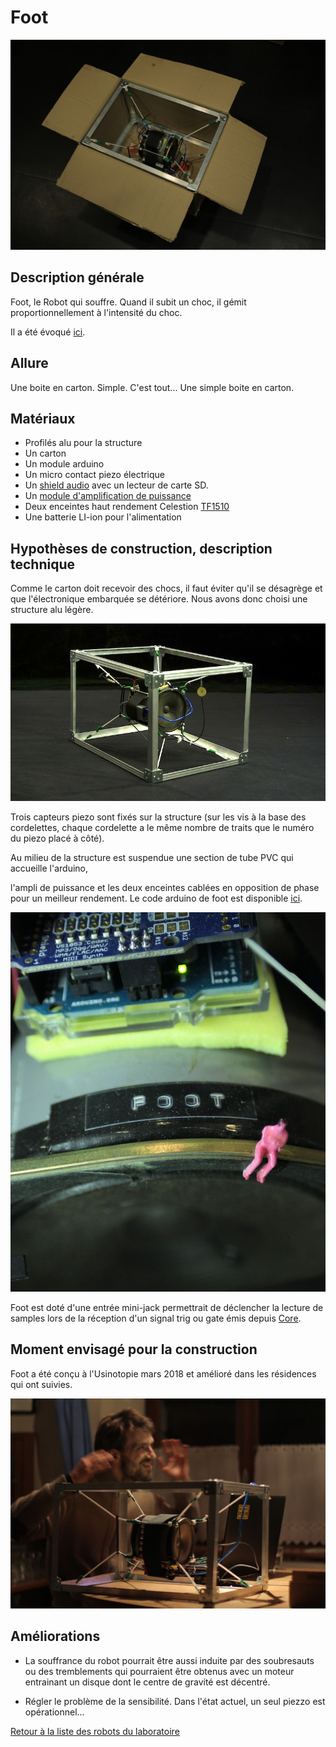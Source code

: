 # Foot
![Foot](/ressources/photos/foot.JPG)
## Description générale

Foot, le Robot qui souffre. Quand il subit un choc, il gémit proportionnellement à l'intensité du choc.

Il a été évoqué [ici](../scenes/anthropomorphisme.md).

## Allure

Une boite en carton. Simple.
C'est tout...
Une simple boite en carton.

## Matériaux

- Profilés alu pour la structure
- Un carton
- Un module arduino
- Un micro contact piezo électrique
- Un [shield audio](https://www.adafruit.com/product/1788) avec un lecteur de carte SD.
- Un [module d'amplification de puissance](https://www.audiophonics.fr/fr/modules-amplificateur/wondom-aa-ab32178-module-amplificateur-tpa3116-class-d-2-x-50-watts-4-ohms-p-10052.html)
- Deux enceintes haut rendement Celestion [TF1510](https://www.terredeson.com/tf01510.html)
- Une batterie LI-ion pour l'alimentation

## Hypothèses de construction, description technique

Comme le carton doit recevoir des chocs, il faut éviter qu'il se désagrège et que l'électronique embarquée se détériore. Nous avons donc choisi une structure alu légère.

![Foot](/ressources/photos/FOOT_1_SMALL.jpg)

Trois capteurs piezo sont fixés sur la structure (sur les vis à la base des cordelettes, chaque cordelette a le même nombre de traits que le numéro du piezo placé à côté). 

Au milieu de la structure est suspendue une section de tube PVC qui accueille l'arduino, 

l'ampli de puissance et les deux enceintes cablées en opposition de phase pour un meilleur rendement.
Le code arduino de foot est disponible [ici](../../sources/arduino/foot).

![Foot](/ressources/photos/FOOT_2_SMALL.jpg)


Foot est doté d'une entrée mini-jack permettrait de déclencher la lecture de samples lors de la réception d'un signal trig ou gate émis depuis [Core](/contenu/robots/core.md).

## Moment envisagé pour la construction

Foot a été conçu à l'Usinotopie mars 2018 et amélioré dans les résidences qui ont suivies.

![](/ressources/photos/foot_fabi.JPG)

## Améliorations

- La souffrance du robot pourrait être aussi induite par des soubresauts ou des tremblements qui pourraient être obtenus avec un moteur entrainant un disque dont le centre de gravité est décentré.

- Régler le problème de la sensibilité. Dans l'état actuel, un seul piezzo est opérationnel...

[Retour à la liste des robots du laboratoire](.)
